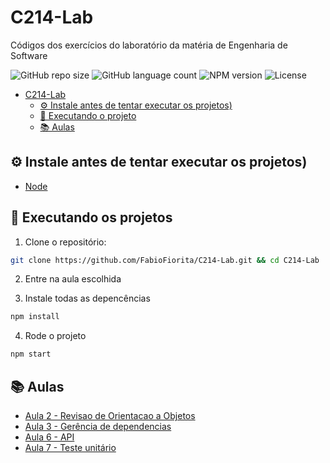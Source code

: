 # C214-Lab

Códigos dos exercícios do laboratório da matéria de Engenharia de Software

![GitHub repo size](https://img.shields.io/github/repo-size/fabiofiorita/C214-Lab?style=for-the-badge)
![GitHub language count](https://img.shields.io/github/languages/count/fabiofiorita/C214-Lab?style=for-the-badge)
![NPM version](https://img.shields.io/npm/v/npm?label=npm%20version&style=for-the-badge)
![License](https://img.shields.io/github/license/fabiofiorita/C214-Lab?style=for-the-badge)

- [C214-Lab](#c214-lab)
  - [⚙️ Instale antes de tentar executar os projetos)](#️-instale-antes-de-tentar-executar-os-projetos)
  - [🚀️ Executando o projeto](#️-executando-o-projeto)
  - [📚 Aulas](#-aulas)

## ⚙️ Instale antes de tentar executar os projetos)
 - [Node](https://nodejs.org/)
 
## 🚀️ Executando os projetos

1. Clone o repositório: 
```bash
git clone https://github.com/FabioFiorita/C214-Lab.git && cd C214-Lab
```
2. Entre na aula escolhida

3. Instale todas as depencências
```bash
npm install
```

4. Rode o projeto
```bash
npm start
```
## 📚 Aulas
-  [Aula 2 - Revisao de Orientacao a Objetos](Aula2)
-  [Aula 3 - Gerência de dependencias](Aula3)
-  [Aula 6 - API](Aula6)
-  [Aula 7 - Teste unitário](Aula7)
